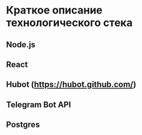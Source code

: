 # Краткое описание технологического стека

## Node.js
## React
## Hubot (https://hubot.github.com/)
## Telegram Bot API
## Postgres